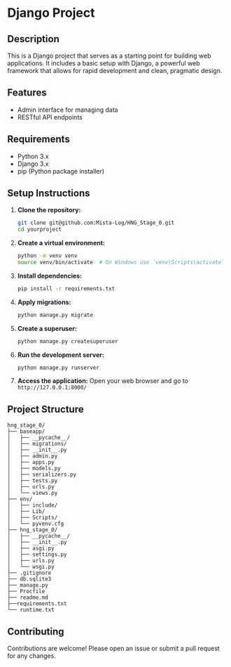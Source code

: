 # Django Project

## Description

This is a Django project that serves as a starting point for building web applications. It includes a basic setup with Django, a powerful web framework that allows for rapid development and clean, pragmatic design.

## Features

- Admin interface for managing data
- RESTful API endpoints

## Requirements

- Python 3.x
- Django 3.x
- pip (Python package installer)

## Setup Instructions

1. **Clone the repository:**
    ```bash
    git clone git@github.com:Mista-Log/HNG_Stage_0.git
    cd yourproject
    ```

2. **Create a virtual environment:**
    ```bash
    python -m venv venv
    source venv/bin/activate  # On Windows use `venv\Scripts\activate`
    ```

3. **Install dependencies:**
    ```bash
    pip install -r requirements.txt
    ```

4. **Apply migrations:**
    ```bash
    python manage.py migrate
    ```

5. **Create a superuser:**
    ```bash
    python manage.py createsuperuser
    ```

6. **Run the development server:**
    ```bash
    python manage.py runserver
    ```

7. **Access the application:**
    Open your web browser and go to `http://127.0.0.1:8000/`

## Project Structure

```
hng_stage_0/
├── baseapp/
│   ├── __pycache__/
│   ├── migrations/
│   ├── __init__.py
│   ├── admin.py
│   ├── apps.py
│   ├── models.py
│   ├── serializers.py
│   ├── tests.py
│   ├── urls.py
│   └── views.py
├── env/
│   ├── include/
│   ├── Lib/
│   ├── Scripts/
│   └── pyvenv.cfg
├── hng_stage_0/
│   ├── __pycache__/
│   ├── __init__.py
│   ├── asgi.py
│   ├── settings.py
│   ├── urls.py
│   └── wsgi.py
├── .gitignore
├── db.sqlite3
├── manage.py
├── Procfile
├── readme.md
├──requirements.txt
└── runtime.txt
```

## Contributing

Contributions are welcome! Please open an issue or submit a pull request for any changes.

